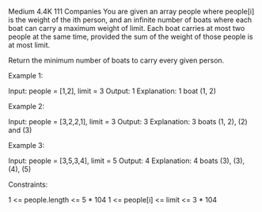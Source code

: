 Medium
4.4K
111
Companies
You are given an array people where people[i] is the weight of the ith person, and an infinite number of boats where each boat can carry a maximum weight of limit. Each boat carries at most two people at the same time, provided the sum of the weight of those people is at most limit.

Return the minimum number of boats to carry every given person.

 

Example 1:

Input: people = [1,2], limit = 3
Output: 1
Explanation: 1 boat (1, 2)


Example 2:

Input: people = [3,2,2,1], limit = 3
Output: 3
Explanation: 3 boats (1, 2), (2) and (3)


Example 3:

Input: people = [3,5,3,4], limit = 5
Output: 4
Explanation: 4 boats (3), (3), (4), (5)


 

Constraints:

1 <= people.length <= 5 * 104
1 <= people[i] <= limit <= 3 * 104
